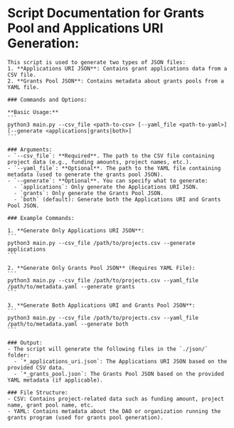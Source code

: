 # Script Documentation for Grants Pool and Applications URI Generation:

    This script is used to generate two types of JSON files:
    1. **Applications URI JSON**: Contains grant applications data from a CSV file.
    2. **Grants Pool JSON**: Contains metadata about grants pools from a YAML file.

    ### Commands and Options:

    **Basic Usage:**
    ```
    python3 main.py --csv_file <path-to-csv> [--yaml_file <path-to-yaml>] [--generate <applications|grants|both>]
    ```

    ### Arguments:
    - `--csv_file`: **Required**. The path to the CSV file containing project data (e.g., funding amounts, project names, etc.).
    - `--yaml_file`: **Optional**. The path to the YAML file containing metadata (used to generate the grants pool JSON).
    - `--generate`: **Optional**. You can specify what to generate:
      - `applications`: Only generate the Applications URI JSON.
      - `grants`: Only generate the Grants Pool JSON.
      - `both` (default): Generate both the Applications URI and Grants Pool JSON.

    ### Example Commands:

    1. **Generate Only Applications URI JSON**:
    ```
    python3 main.py --csv_file /path/to/projects.csv --generate applications
    ```

    2. **Generate Only Grants Pool JSON** (Requires YAML File):
    ```
    python3 main.py --csv_file /path/to/projects.csv --yaml_file /path/to/metadata.yaml --generate grants
    ```

    3. **Generate Both Applications URI and Grants Pool JSON**:
    ```
    python3 main.py --csv_file /path/to/projects.csv --yaml_file /path/to/metadata.yaml --generate both
    ```

    ### Output:
    - The script will generate the following files in the `./json/` folder:
      - `*_applications_uri.json`: The Applications URI JSON based on the provided CSV data.
      - `*_grants_pool.json`: The Grants Pool JSON based on the provided YAML metadata (if applicable).

    ### File Structure:
    - CSV: Contains project-related data such as funding amount, project name, grant pool name, etc.
    - YAML: Contains metadata about the DAO or organization running the grants program (used for grants pool generation).